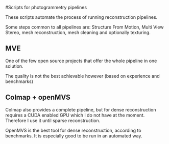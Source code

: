 #Scripts for photogrammetry pipelines

These scripts automate the process of running reconstruction pipelines.

Some steps common to all pipelines are: Structure From Motion, Multi View Stereo,
 mesh reconstruction, mesh cleaning and optionally texturing. 
 
## MVE
One of the few open source projects that offer the whole pipeline in one solution.

The quality is not the best achievable however (based on experience and benchmarks)

## Colmap + openMVS
Colmap also provides a complete pipeline, but for dense reconstruction requires a CUDA enabled GPU which I do not have at the moment.
Therefore I use it until sparse reconstruction.

OpenMVS is the best tool for dense reconstruction, according to benchmarks. 
It is especially good to be run in an automated way.